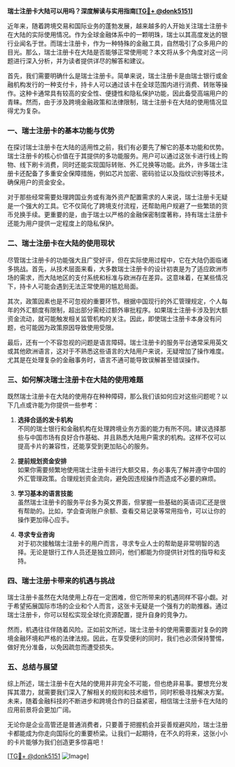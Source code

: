 **瑞士注册卡大陆可以用吗？深度解读与实用指南[[TG💪+ @donk5151](https://t.me/s/donk5151)]**

近年来，随着跨境交易和国际业务的蓬勃发展，越来越多的人开始关注瑞士注册卡在大陆的实际使用情况。作为全球金融体系中的一颗明珠，瑞士以其高度发达的银行业闻名于世。而瑞士注册卡，作为一种特殊的金融工具，自然吸引了众多用户的目光。那么，瑞士注册卡在大陆是否能够正常使用呢？本文将从多个角度对这一问题进行深入分析，并为读者提供详尽的解答和建议。

首先，我们需要明确什么是瑞士注册卡。简单来说，瑞士注册卡是由瑞士银行或金融机构发行的一种支付卡，持卡人可以通过该卡在全球范围内进行消费、转账等操作。这种卡通常具有较高的安全性、便捷性和隐私保护功能，因此备受高端用户的青睐。然而，由于涉及跨境金融政策和法律限制，瑞士注册卡在大陆的使用情况显得尤为复杂。

### **一、瑞士注册卡的基本功能与优势**

在探讨瑞士注册卡在大陆的适用性之前，我们有必要先了解它的基本功能和优势。瑞士注册卡的核心价值在于其提供的多功能服务。用户可以通过这张卡进行线上购物、线下刷卡消费，同时还能实现国际转账、外汇兑换等功能。此外，许多瑞士注册卡还配备了多重安全保障措施，例如芯片加密、密码验证以及指纹识别等技术，确保用户的资金安全。

对于那些经常需要处理跨国业务或有海外资产配置需求的人来说，瑞士注册卡无疑是一个强大的工具。它不仅简化了跨境支付流程，还帮助用户规避了一些繁琐的货币兑换手续。更重要的是，由于瑞士以严格的金融保密制度著称，持有瑞士注册卡还能为用户提供一定程度上的隐私保护。

### **二、瑞士注册卡在大陆的使用现状**

尽管瑞士注册卡的功能强大且广受好评，但在实际使用过程中，它在大陆仍面临诸多挑战。首先，从技术层面来看，大多数瑞士注册卡的设计初衷是为了适应欧洲市场的需求，而大陆地区的支付系统和标准与欧洲存在差异。这意味着，在某些情况下，持卡人可能会遇到无法正常使用的尴尬局面。

其次，政策因素也是不可忽视的重要环节。根据中国现行的外汇管理规定，个人每年的外汇额度有限制，超出部分需经过额外审批程序。如果瑞士注册卡涉及到大额资金流动，就可能触发相关监管机构的关注。因此，即使瑞士注册卡本身没有问题，也可能因为政策原因导致使用受限。

最后，还有一个不容忽视的问题是语言障碍。瑞士注册卡的服务平台通常采用英文或其他欧洲语言，这对于不熟悉这些语言的大陆用户来说，无疑增加了操作难度。尤其是在处理复杂的金融事务时，语言不通可能导致误解甚至错误操作。

### **三、如何解决瑞士注册卡在大陆的使用难题**

既然瑞士注册卡在大陆的使用存在种种障碍，那么我们该如何应对这些问题呢？以下几点或许能为你提供一些参考：

1. **选择合适的发卡机构**  
   不同的瑞士银行和金融机构在处理跨境业务方面的能力有所不同。建议选择那些与中国市场有良好合作基础、并且熟悉大陆用户需求的机构。这样不仅可以提高卡片的兼容性，还能享受到更加贴心的服务。

2. **提前规划资金安排**  
   如果你需要频繁地使用瑞士注册卡进行大额交易，务必事先了解并遵守中国的外汇管理政策。合理规划资金流向，避免因违规操作而造成不必要的麻烦。

3. **学习基本的语言技能**  
   虽然瑞士注册卡的服务平台多为英文界面，但掌握一些基础的英语词汇还是很有帮助的。比如，学会查询账户余额、查看交易记录等常用指令，可以让你的操作更加得心应手。

4. **寻求专业咨询**  
   对于初次接触瑞士注册卡的用户而言，寻求专业人士的帮助是非常明智的选择。无论是银行工作人员还是独立顾问，他们都能为你提供针对性的指导和支持。

### **四、瑞士注册卡带来的机遇与挑战**

瑞士注册卡虽然在大陆使用上存在一定困难，但它所带来的机遇同样不容小觑。对于希望拓展国际市场的企业和个人而言，这张卡无疑是一个强有力的助推器。通过瑞士注册卡，你可以轻松实现全球化资源配置，提升自身的竞争力。

然而，机遇往往伴随着风险。正如前文所述，瑞士注册卡的使用需要面对复杂的跨境金融环境和严格的法律法规。因此，在享受便利的同时，我们也必须保持警惕，做好充分准备，以免因疏忽而遭受损失。

### **五、总结与展望**

综上所述，瑞士注册卡在大陆的使用并非完全不可能，但也绝非易事。要想充分发挥其潜力，就需要我们深入了解相关的规则和技术细节，同时积极寻找解决方案。未来，随着金融科技的不断进步和跨境合作的日益紧密，相信瑞士注册卡在大陆的应用前景将会更加广阔。

无论你是企业高管还是普通消费者，只要善于把握机会并妥善规避风险，瑞士注册卡都能成为你走向国际化的重要桥梁。让我们一起期待，在不久的将来，这张小小的卡片能够为我们创造更多惊喜吧！

[[TG💪+ @donk5151](https://t.me/s/donk5151) ![Image](https://i.postimg.cc/rwNCRYN7/Snipaste-2025-04-30-17-27-05.png)]